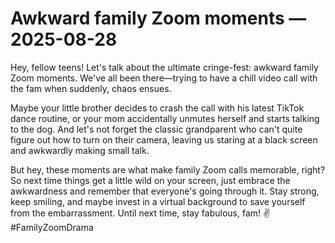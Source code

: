 # Awkward family Zoom moments — 2025-08-28

Hey, fellow teens! Let's talk about the ultimate cringe-fest: awkward family Zoom moments. We've all been there—trying to have a chill video call with the fam when suddenly, chaos ensues. 

Maybe your little brother decides to crash the call with his latest TikTok dance routine, or your mom accidentally unmutes herself and starts talking to the dog. And let's not forget the classic grandparent who can't quite figure out how to turn on their camera, leaving us staring at a black screen and awkwardly making small talk. 

But hey, these moments are what make family Zoom calls memorable, right? So next time things get a little wild on your screen, just embrace the awkwardness and remember that everyone's going through it. Stay strong, keep smiling, and maybe invest in a virtual background to save yourself from the embarrassment. Until next time, stay fabulous, fam! ✌️#FamilyZoomDrama